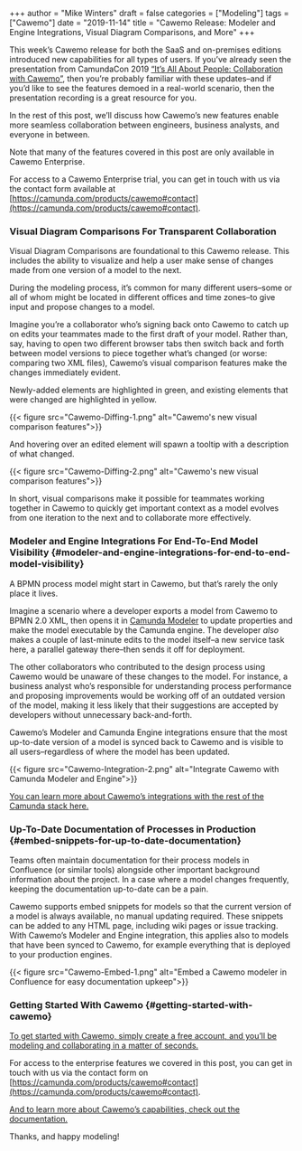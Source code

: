 +++
author = "Mike Winters"
draft = false
categories = ["Modeling"]
tags = ["Cawemo"]
date = "2019-11-14"
title = "Cawemo Release: Modeler and Engine Integrations, Visual Diagram Comparisons, and More"
+++

This week’s Cawemo release for both the SaaS and on-premises editions introduced new capabilities for all types of users. If you’ve already seen the presentation from CamundaCon 2019 [“It’s All About People: Collaboration with Cawemo”](https://www.youtube.com/watch?v=AktOF_Hsgzo&feature=youtu.be), then you’re probably familiar with these updates–and if you’d like to see the features demoed in a real-world scenario, then the presentation recording is a great resource for you.

In the rest of this post, we’ll discuss how Cawemo’s new features enable more seamless collaboration between engineers, business analysts, and everyone in between. 
<!--more-->

Note that many of the features covered in this post are only available in Cawemo Enterprise. 

For access to a Cawemo Enterprise trial, you can get in touch with us via the contact form available at [https://camunda.com/products/cawemo#contact](https://camunda.com/products/cawemo#contact). 


### Visual Diagram Comparisons For Transparent Collaboration

Visual Diagram Comparisons are foundational to this Cawemo release. This includes the ability to visualize and help a user make sense of changes made from one version of a model to the next. 

During the modeling process, it’s common for many different users–some or all of whom might be located in different offices and time zones–to give input and propose changes to a model. 

Imagine you’re a collaborator who’s signing back onto Cawemo to catch up on edits your teammates made to the first draft of your model. Rather than, say, having to open two different browser tabs then switch back and forth between model versions to piece together what’s changed (or worse: comparing two XML files), Cawemo’s visual comparison features make the changes immediately evident. 

Newly-added elements are highlighted in green, and existing elements that were changed are highlighted in yellow.

{{< figure src="Cawemo-Diffing-1.png" alt="Cawemo's new visual comparison features">}}

And hovering over an edited element will spawn a tooltip with a description of what changed. 

{{< figure src="Cawemo-Diffing-2.png" alt="Cawemo's new visual comparison features">}}

In short, visual comparisons make it possible for teammates working together in Cawemo to quickly get important context as a model evolves from one iteration to the next and to collaborate more effectively.


### Modeler and Engine Integrations For End-To-End Model Visibility {#modeler-and-engine-integrations-for-end-to-end-model-visibility}

A BPMN process model might start in Cawemo, but that’s rarely the only place it lives. 

Imagine a scenario where a developer exports a model from Cawemo to BPMN 2.0 XML, then opens it in [Camunda Modeler](https://camunda.com/products/modeler/) to update properties and make the model executable by the Camunda engine. The developer _also_ makes a couple of last-minute edits to the model itself–a new service task here, a parallel gateway there–then sends it off for deployment. 

The other collaborators who contributed to the design process using Cawemo would be unaware of these changes to the model. For instance, a business analyst who’s responsible for understanding process performance and proposing improvements would be working off of an outdated version of the model, making it less likely that their suggestions are accepted by developers without unnecessary back-and-forth. 

Cawemo’s Modeler and Camunda Engine integrations ensure that the most up-to-date version of a model is synced back to Cawemo and is visible to all users–regardless of where the model has been updated. 

{{< figure src="Cawemo-Integration-2.png" alt="Integrate Cawemo with Camunda Modeler and Engine">}}

[You can learn more about Cawemo’s integrations with the rest of the Camunda stack here.](https://docs.camunda.org/cawemo/latest/technical-guide/integrations/)  


### Up-To-Date Documentation of Processes in Production {#embed-snippets-for-up-to-date-documentation}

Teams often maintain documentation for their process models in Confluence (or similar tools) alongside other important background information about the project. In a case where a model changes frequently, keeping the documentation up-to-date can be a pain. 

Cawemo supports embed snippets for models so that the current version of a model is always available, no manual updating required. These snippets can be added to any HTML page, including wiki pages or issue tracking. With Cawemo’s Modeler and Engine integration, this applies also to models that have been synced to Cawemo, for example everything that is deployed to your production engines.



{{< figure src="Cawemo-Embed-1.png" alt="Embed a Cawemo modeler in Confluence for easy documentation upkeep">}}



### Getting Started With Cawemo {#getting-started-with-cawemo}

[To get started with Cawemo, simply create a free account, and you’ll be modeling and collaborating in a matter of seconds. ](https://cawemo.com/signup)

For access to the enterprise features we covered in this post, you can get in touch with us via the contact form on [https://camunda.com/products/cawemo#contact](https://camunda.com/products/cawemo#contact).

[And to learn more about Cawemo’s capabilities, check out the documentation.](https://docs.camunda.org/cawemo/latest/user-guide/)

Thanks, and happy modeling!
